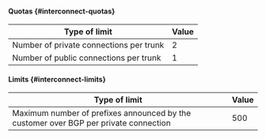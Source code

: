#### Quotas {#interconnect-quotas}

| Type of limit | Value |
----- | -----
| Number of private connections per trunk | 2 |
| Number of public connections per trunk | 1 |

#### Limits {#interconnect-limits}

| Type of limit | Value |
----- | -----
| Maximum number of prefixes announced by the customer over BGP per private connection | 500 |
